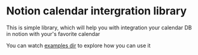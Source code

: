 # Notion calendar intergration library

This is simple library, which will help you with integration your calendar DB in notion with your's favorite calendar

You can watch [examples dir](./examples) to explore how you can use it
